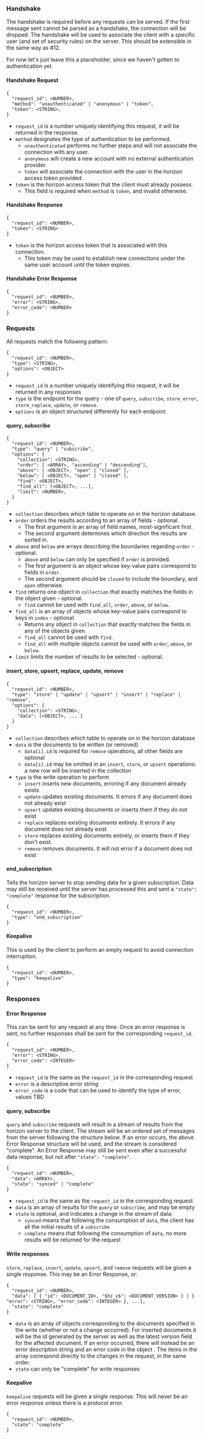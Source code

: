 ### Handshake
The handshake is required before any requests can be served.  If the first message sent cannot be parsed as a handshake, the connection will be dropped.  The handshake will be used to associate the client with a specific user (and set of security rules) on the server.  This should be extensible in the same way as #12.

For now let's just leave this a placeholder, since we haven't gotten to authentication yet.

#### Handshake Request
```
{
  "request_id": <NUMBER>,
  "method": "unauthenticated" | "anonymous" | "token",
  "token": <STRING>,
}
```

* `request_id` is a number uniquely identifying this request, it will be returned in the response.
* `method` designates the type of authentication to be performed.
  * `unauthenticated` performs no further steps and will not associate the connection with any user.
  * `anonymous` will create a new account with no external authentication provider.
  * `token` will associate the connection with the user in the horizon access token provided.
* `token` is the horizon access token that the client must already possess.
  * This field is required when `method` is `token`, and invalid otherwise.

#### Handshake Response
```
{
  "request_id": <NUMBER>,
  "token": <STRING>
}
```
* `token` is the horizon access token that is associated with this connection.
  * This token may be used to establish new connections under the same user account until the token expires.

#### Handshake Error Response
```
{
  "request_id": <NUMBER>,
  "error": <STRING>,
  "error_code": <NUMBER>
}
```

### Requests

All requests match the following pattern:
```
{
  "request_id": <NUMBER>,
  "type": <STRING>,
  "options": <OBJECT>
}
```
* `request_id` is a number uniquely identifying this request, it will be returned in any responses
* `type` is the endpoint for the query - one of `query`, `subscribe`, `store_error`, `store_replace`, `update`, or `remove`.
* `options` is an object structured differently for each endpoint.


#### query, subscribe

```
{
  "request_id": <NUMBER>,
  "type": "query" | "subscribe",
  "options": {
    "collection": <STRING>,
    "order": [ <ARRAY>, "ascending" | "descending"],
    "above": [ <OBJECT>, "open" | "closed" ],
    "below": [ <OBJECT>, "open" | "closed" ],
    "find": <OBJECT>,
    "find_all": [<OBJECT>, ...],
    "limit": <NUMBER>,
  }
}
```
* `collection` describes which table to operate on in the horizon database.
* `order` orders the results according to an array of fields - optional.
  * The first argument is an array of field names, most-significant first.
  * The second argument determines which direction the results are sorted in.
* `above` and `below` are arrays describing the boundaries regarding `order` - optional.
  * `above` and `below` can only be specified if `order` is provided.
  * The first argument is an object whose key-value pairs correspond to fields in `order`.
  * The second argument should be `closed` to include the boundary, and `open` otherwise.
* `find` returns one object in `collection` that exactly matches the fields in the object given - optional.
  * `find` cannot be used with `find_all`, `order`, `above`, or `below`.
* `find_all` is an array of objects whose key-value pairs correspond to keys in `index` - optional.
  * Returns any object in `collection` that exactly matches the fields in any of the objects given.
  * `find_all` cannot be used with `find`.
  * `find_all` with multiple objects cannot be used with `order`, `above`, or `below`.
* `limit` limits the number of results to be selected - optional.

#### insert, store, upsert, replace, update, remove

```
{
  "request_id": <NUMBER>,
  "type": "store" | "update" | "upsert" | "insert" | "replace" | "remove",
  "options": {
    "collection": <STRING>,
    "data": [<OBJECT>, ... ]
  }
}
```
* `collection` describes which table to operate on in the horizon database
* `data` is the documents to be written (or removed)
  * `data[i].id` is required for `remove` operations, all other fields are optional
  * `data[i].id` may be omitted in an `insert`, `store`, or `upsert` operations: a new row will be inserted in the collection
* `type` is the write operation to perform
  * `insert` inserts new documents, erroring if any document already exists
  * `update` updates existing documents. It errors if any document does not already exist
  * `upsert` updates existing documents or inserts them if they do not exist
  * `replace` replaces existing documents entirely. It errors if any document does not already exist
  * `store` replaces existing documents entirely, or inserts them if they don't exist.
  * `remove` removes documents. It will not error if a document does not exist

#### end_subscription
Tells the horizon server to stop sending data for a given subscription.  Data may still be received until the server has processed this and sent a `"state": "complete"` response for the subscription.
```
{
  "request_id": <NUMBER>,
  "type": "end_subscription"
}
```

#### Keepalive
This is used by the client to perform an empty request to avoid connection interruption.
```
{
  "request_id": <NUMBER>,
  "type": "keepalive"
}
```

### Responses

#### Error Response
This can be sent for any request at any time.  Once an error response is sent, no further responses shall be sent for the corresponding `request_id`.
```
{
  "request_id": <NUMBER>,
  "error": <STRING>,
  "error_code": <INTEGER>
}
```
* `request_id` is the same as the `request_id` in the corresponding request
* `error` is a descriptive error string
* `error_code` is a code that can be used to identify the type of error, values TBD

#### query, subscribe
`query` and `subscribe` requests will result in a stream of results from the horizon server to the client.  The stream will be an ordered set of messages from the server following the structure below.  If an error occurs, the above Error Response structure will be used, and the stream is considered "complete".  An Error Response may still be sent even after a successful data response, but not after `"state": "complete"`.
```
{
  "request_id": <NUMBER>,
  "data": <ARRAY>,
  "state": "synced" | "complete"
}
```
* `request_id` is the same as the `request_id` in the corresponding request
* `data` is an array of results for the `query` or `subscribe`, and may be empty
* `state` is optional, and indicates a change in the stream of data:
  * `synced` means that following the consumption of `data`, the client has all the initial results of a `subscribe`
  * `complete` means that following the consumption of `data`, no more results will be returned for the request

#### Write responses
`store`, `replace`, `insert`, `update`, `upsert`, and `remove` requests will be given a single response.  This may be an Error Response, or:
```
{
  "request_id": <NUMBER>,
  "data": [ { "id": <DOCUMENT_ID>, "$hz_v$": <DOCUMENT_VERSION> } | { "error": <STRING>, "error_code": <INTEGER> }, ...],
  "state": "complete"
}
```
* `data` is an array of objects corresponding to the documents specified in the write (whether or not a change occurred). For inserted documents it will be the id generated by the server as well as the latest version field for the affected document.  If an error occurred, there will instead be an error description string and an error code in the object .  The items in the array correspond directly to the changes in the request, in the same order.
* `state` can only be "complete" for write responses

#### Keepalive
`keepalive` requests will be given a single response.  This will never be an error response unless there is a protocol error.
```
{
  "request_id": <NUMBER>,
  "state": "complete"
}
```
